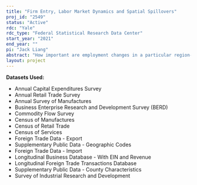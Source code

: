 ```yaml
---
title: "Firm Entry, Labor Market Dynamics and Spatial Spillovers"
proj_id: "2549"
status: "Active"
rdc: "Yale"
rdc_type: "Federal Statistical Research Data Center"
start_year: "2021"
end_year: ""
pi: "Jack Liang"
abstract: "How important are employment changes in a particular region-sector pair to the economic activity in other region-sector pairs? This project studies the effects of the well-documented manufacturing employment decline in the U.S. in the early 2000s. In particular, we focus on how the decline in a particular manufacturing sector affect both service sector employment and employment in other manufacturing sectors, both locally and in other regions. We aim to decompose these effects into establishment count adjustment (extensive margin), and the number of workers per establishment (intensive margin).  We additionally will seek to understand the effects of inter-regional trade and geographic characteristics of regions on these employment spillovers."
layout: project
---
```


**Datasets Used:**

  - Annual Capital Expenditures Survey 
  - Annual Retail Trade Survey 
  - Annual Survey of Manufactures 
  - Business Enterprise Research and Development Survey (BERD) 
  - Commodity Flow Survey 
  - Census of Manufactures 
  - Census of Retail Trade 
  - Census of Services 
  - Foreign Trade Data - Export 
  - Supplementary Public Data - Geographic Codes 
  - Foreign Trade Data - Import 
  - Longitudinal Business Database - With EIN and Revenue 
  - Longitudinal Foreign Trade Transactions Database 
  - Supplementary Public Data - County Characteristics 
  - Survey of Industrial Research and Development 


